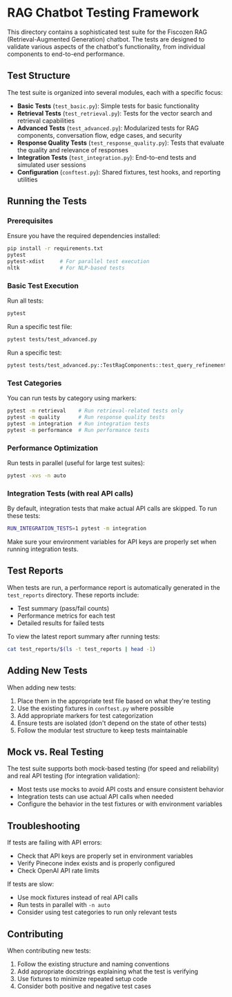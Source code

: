 # RAG Chatbot Testing Framework

This directory contains a sophisticated test suite for the Fiscozen RAG (Retrieval-Augmented Generation) chatbot. The tests are designed to validate various aspects of the chatbot's functionality, from individual components to end-to-end performance.

## Test Structure

The test suite is organized into several modules, each with a specific focus:

- **Basic Tests** (`test_basic.py`): Simple tests for basic functionality
- **Retrieval Tests** (`test_retrieval.py`): Tests for the vector search and retrieval capabilities
- **Advanced Tests** (`test_advanced.py`): Modularized tests for RAG components, conversation flow, edge cases, and security
- **Response Quality Tests** (`test_response_quality.py`): Tests that evaluate the quality and relevance of responses
- **Integration Tests** (`test_integration.py`): End-to-end tests and simulated user sessions
- **Configuration** (`conftest.py`): Shared fixtures, test hooks, and reporting utilities

## Running the Tests

### Prerequisites

Ensure you have the required dependencies installed:

```bash
pip install -r requirements.txt
pytest
pytest-xdist     # For parallel test execution
nltk             # For NLP-based tests
```

### Basic Test Execution

Run all tests:

```bash
pytest
```

Run a specific test file:

```bash
pytest tests/test_advanced.py
```

Run a specific test:

```bash
pytest tests/test_advanced.py::TestRagComponents::test_query_refinement
```

### Test Categories

You can run tests by category using markers:

```bash
pytest -m retrieval    # Run retrieval-related tests only
pytest -m quality      # Run response quality tests
pytest -m integration  # Run integration tests
pytest -m performance  # Run performance tests
```

### Performance Optimization

Run tests in parallel (useful for large test suites):

```bash
pytest -xvs -n auto
```

### Integration Tests (with real API calls)

By default, integration tests that make actual API calls are skipped. To run these tests:

```bash
RUN_INTEGRATION_TESTS=1 pytest -m integration
```

Make sure your environment variables for API keys are properly set when running integration tests.

## Test Reports

When tests are run, a performance report is automatically generated in the `test_reports` directory. These reports include:

- Test summary (pass/fail counts)
- Performance metrics for each test
- Detailed results for failed tests

To view the latest report summary after running tests:

```bash
cat test_reports/$(ls -t test_reports | head -1)
```

## Adding New Tests

When adding new tests:

1. Place them in the appropriate test file based on what they're testing
2. Use the existing fixtures in `conftest.py` where possible
3. Add appropriate markers for test categorization
4. Ensure tests are isolated (don't depend on the state of other tests)
5. Follow the modular test structure to keep tests maintainable

## Mock vs. Real Testing

The test suite supports both mock-based testing (for speed and reliability) and real API testing (for integration validation):

- Most tests use mocks to avoid API costs and ensure consistent behavior
- Integration tests can use actual API calls when needed
- Configure the behavior in the test fixtures or with environment variables

## Troubleshooting

If tests are failing with API errors:
- Check that API keys are properly set in environment variables
- Verify Pinecone index exists and is properly configured
- Check OpenAI API rate limits

If tests are slow:
- Use mock fixtures instead of real API calls
- Run tests in parallel with `-n auto`
- Consider using test categories to run only relevant tests

## Contributing

When contributing new tests:
1. Follow the existing structure and naming conventions
2. Add appropriate docstrings explaining what the test is verifying
3. Use fixtures to minimize repeated setup code
4. Consider both positive and negative test cases 